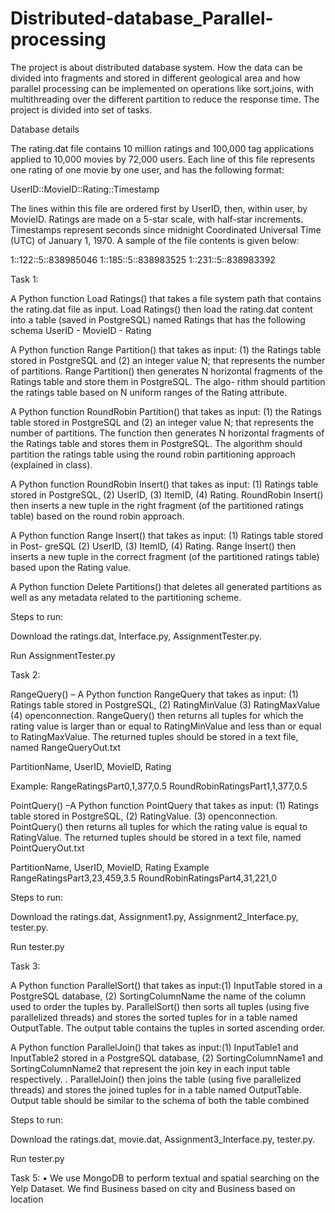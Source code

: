 # Distributed-database_Parallel-processing

The project is about distributed database system. How the data can be divided into fragments and stored in different geological area and how parallel processing can be implemented on operations like sort,joins, with multithreading over the different partition to reduce the response time. The project is divided into set of tasks.

Database details

The rating.dat file contains 10 million ratings and 100,000 tag applications applied to 10,000 movies by
72,000 users. Each line of this file represents one rating of one movie by one user, and has the following
format:

UserID::MovieID::Rating::Timestamp

The lines within this file are ordered first by UserID, then, within user, by MovieID. Ratings are made
on a 5-star scale, with half-star increments. Timestamps represent seconds since midnight Coordinated
Universal Time (UTC) of January 1, 1970. A sample of the file contents is given below:

1::122::5::838985046
1::185::5::838983525
1::231::5::838983392

Task 1:

A Python function Load Ratings() that takes a file system path that contains the rating.dat
file as input. Load Ratings() then load the rating.dat content into a table (saved in PostgreSQL)
named Ratings that has the following schema
UserID - MovieID - Rating

A Python function Range Partition() that takes as input: (1) the Ratings table stored in
PostgreSQL and (2) an integer value N; that represents the number of partitions. Range Partition()
then generates N horizontal fragments of the Ratings table and store them in PostgreSQL. The algo-
rithm should partition the ratings table based on N uniform ranges of the Rating attribute.

A Python function RoundRobin Partition() that takes as input: (1) the Ratings table
stored in PostgreSQL and (2) an integer value N; that represents the number of partitions. The
function then generates N horizontal fragments of the Ratings table and stores them in PostgreSQL.
The algorithm should partition the ratings table using the round robin partitioning approach (explained
in class).

A Python function RoundRobin Insert() that takes as input: (1) Ratings table stored in
PostgreSQL, (2) UserID, (3) ItemID, (4) Rating. RoundRobin Insert() then inserts a new tuple in
the right fragment (of the partitioned ratings table) based on the round robin approach.

A Python function Range Insert() that takes as input: (1) Ratings table stored in Post-
greSQL (2) UserID, (3) ItemID, (4) Rating. Range Insert() then inserts a new tuple in the correct
fragment (of the partitioned ratings table) based upon the Rating value.

A Python function Delete Partitions() that deletes all generated partitions as well as
any metadata related to the partitioning scheme.

Steps to run:

Download the ratings.dat, Interface.py, AssignmentTester.py.

Run AssignmentTester.py

Task 2:

RangeQuery() – A Python function RangeQuery that takes as input: (1) Ratings table
stored in PostgreSQL, (2) RatingMinValue (3) RatingMaxValue (4)
openconnection. RangeQuery() then returns all tuples for which the rating value is larger than or
equal to RatingMinValue and less than or equal to RatingMaxValue. The returned tuples should be stored in a text file, named RangeQueryOut.txt

PartitionName, UserID, MovieID, Rating

Example:
RangeRatingsPart0,1,377,0.5
RoundRobinRatingsPart1,1,377,0.5

PointQuery() –A Python function PointQuery that takes as input: (1) Ratings table
stored in PostgreSQL, (2) RatingValue. (3) openconnection. PointQuery() then returns all tuples for which the rating value is equal to RatingValue. The returned tuples should be stored in a text file, named PointQueryOut.txt

PartitionName, UserID, MovieID, Rating
Example
RangeRatingsPart3,23,459,3.5
RoundRobinRatingsPart4,31,221,0

Steps to run:

Download the ratings.dat, Assignment1.py, Assignment2_Interface.py, tester.py.

Run tester.py

Task 3:

A Python function ParallelSort() that takes as input:(1) InputTable stored in  a PostgreSQL database, (2) SortingColumnName the name of the column used to order the tuples by.  ParallelSort() then sorts all tuples (using five parallelized threads) and stores the sorted tuples for in a table named  OutputTable. The output table contains the tuples in sorted ascending order.

A Python function ParallelJoin()  that takes as input:(1) InputTable1 and InputTable2 stored in  a PostgreSQL database, (2) SortingColumnName1 and SortingColumnName2 that represent the join key in each input table respectively. .  ParallelJoin() then joins the table (using five parallelized threads) and stores the joined tuples for in a table named  OutputTable. Output table should be similar to the schema of both the table combined



Steps to run:

Download the ratings.dat, movie.dat, Assignment3_Interface.py, tester.py.

Run tester.py


Task 5: •	We use MongoDB to perform textual and spatial searching on the Yelp Dataset. We find Business based on city and Business based on location

